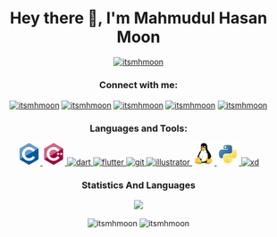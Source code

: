 <h1 align="center">Hey there 👋, I'm Mahmudul Hasan Moon</h1>

<p align="center"> <a href="https://twitter.com/itsmhmoon" target="blank"><img src="https://img.shields.io/twitter/follow/itsmhmoon?logo=twitter&style=for-the-badge" alt="itsmhmoon" /></a> </p>

<h3 align="center">Connect with me:</h3>
<p align="center">
<a href="https://twitter.com/itsmhmoon" target="blank"><img align="center" src="https://raw.githubusercontent.com/rahuldkjain/github-profile-readme-generator/master/src/images/icons/Social/twitter.svg" alt="itsmhmoon" height="30" width="40" /></a>
<a href="https://linkedin.com/in/itsmhmoon" target="blank"><img align="center" src="https://raw.githubusercontent.com/rahuldkjain/github-profile-readme-generator/master/src/images/icons/Social/linked-in-alt.svg" alt="itsmhmoon" height="30" width="40" /></a>
<a href="https://fb.com/itsmhmoon" target="blank"><img align="center" src="https://raw.githubusercontent.com/rahuldkjain/github-profile-readme-generator/master/src/images/icons/Social/facebook.svg" alt="itsmhmoon" height="30" width="40" /></a>
<a href="https://instagram.com/itsmhmoon" target="blank"><img align="center" src="https://raw.githubusercontent.com/rahuldkjain/github-profile-readme-generator/master/src/images/icons/Social/instagram.svg" alt="itsmhmoon" height="30" width="40" /></a>
<a href="https://www.youtube.com/c/itsmhmoon" target="blank"><img align="center" src="https://raw.githubusercontent.com/rahuldkjain/github-profile-readme-generator/master/src/images/icons/Social/youtube.svg" alt="itsmhmoon" height="30" width="40" /></a>
</p>

<h3 align="center">Languages and Tools:</h3>
<p align="center"> <a href="https://www.cprogramming.com/" target="_blank" rel="noreferrer"> <img src="https://raw.githubusercontent.com/devicons/devicon/master/icons/c/c-original.svg" alt="c" width="40" height="40"/> </a> <a href="https://www.w3schools.com/cpp/" target="_blank" rel="noreferrer"> <img src="https://raw.githubusercontent.com/devicons/devicon/master/icons/cplusplus/cplusplus-original.svg" alt="cplusplus" width="40" height="40"/> </a> <a href="https://dart.dev" target="_blank" rel="noreferrer"> <img src="https://www.vectorlogo.zone/logos/dartlang/dartlang-icon.svg" alt="dart" width="40" height="40"/> </a> <a href="https://flutter.dev" target="_blank" rel="noreferrer"> <img src="https://www.vectorlogo.zone/logos/flutterio/flutterio-icon.svg" alt="flutter" width="40" height="40"/> </a> <a href="https://git-scm.com/" target="_blank" rel="noreferrer"> <img src="https://www.vectorlogo.zone/logos/git-scm/git-scm-icon.svg" alt="git" width="40" height="40"/> </a> <a href="https://www.adobe.com/in/products/illustrator.html" target="_blank" rel="noreferrer"> <img src="https://www.vectorlogo.zone/logos/adobe_illustrator/adobe_illustrator-icon.svg" alt="illustrator" width="40" height="40"/> </a> <a href="https://www.linux.org/" target="_blank" rel="noreferrer"> <img src="https://raw.githubusercontent.com/devicons/devicon/master/icons/linux/linux-original.svg" alt="linux" width="40" height="40"/> </a> <a href="https://www.python.org" target="_blank" rel="noreferrer"> <img src="https://raw.githubusercontent.com/devicons/devicon/master/icons/python/python-original.svg" alt="python" width="40" height="40"/> </a> <a href="https://www.adobe.com/products/xd.html" target="_blank" rel="noreferrer"> <img src="https://cdn.worldvectorlogo.com/logos/adobe-xd.svg" alt="xd" width="40" height="40"/> </a> </p>

<h3 align="center">Statistics And Languages</h3>

<p align = "center">
  <img src="https://komarev.com/ghpvc/?username=itsmhmoon">
</p>

<p align="center"> 
    <img src="https://github-readme-stats.vercel.app/api?username=itsmhmoon&include_all_commits=true&show_icons=true&hide_title=true&title_color=F0FFFF&icon_color=FF8C00&text_color=40E0D0&layout=compact&bg_color=22272d" alt="itsmhmoon" height="270" width="370"/> 
    <img src="https://github-readme-stats.vercel.app/api/top-langs/?username=itsmhmoon&hide_title=true&langs_count=10&text_color=40E0D0&show_icons=true&layout=compact&bg_color=22272d" alt="itsmhmoon" height="270" width="370"/>
</p>
